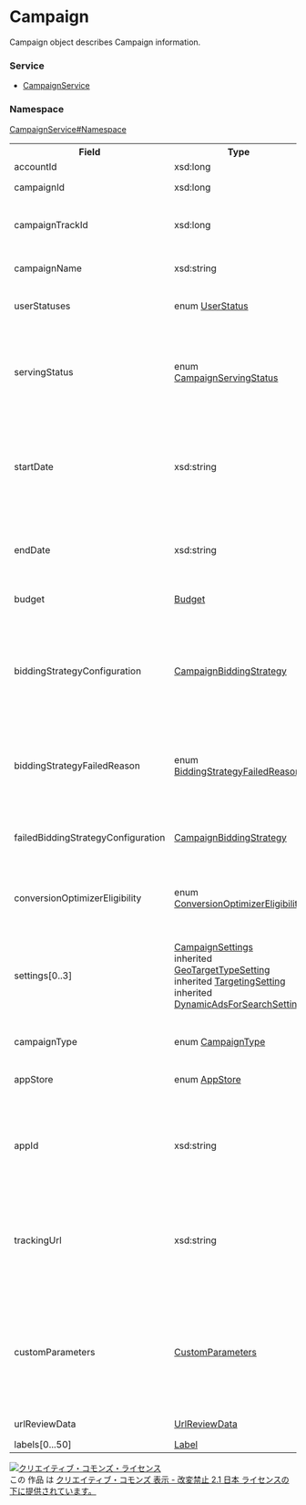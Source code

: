 # Campaign
Campaign object describes Campaign information.

### Service
+ [CampaignService](../../services/CampaignService.md)

### Namespace
[CampaignService#Namespace](../../services/CampaignService.md#namespace)

<table>
 <tr>
  <th>Field</th>
  <th>Type</th>
  <th>Description</th>
  <th>response</th>
  <th>add</th>
  <th>set</th>
  <th>remove</th>
 </tr>
 <tr>
  <td>accountId</td>
  <td>xsd:long</td>
  <td>Account ID.</td>
  <td>yes</td>
  <td>Ignore</td>
  <td>Ignore</td>
  <td>Ignore</td>
 </tr>
 <tr>
  <td>campaignId</td>
  <td>xsd:long</td>
  <td>Campaign ID.</td>
  <td>yes</td>
  <td>Ignore</td>
  <td>Requirement<br><i>NotUpdatable</i></td>
  <td>Requirement<br><i>NotUpdatable</i></td>
 </tr>
 <tr>
  <td>campaignTrackId</td>
  <td>xsd:long</td>
  <td>Campaign ID for tracking.<br>* "0" will return in Sandbox.</td>
  <td>yes</td>
  <td>Ignore</td>
  <td>Ignore</td>
  <td>Ignore</td>
 </tr>
 <tr>
  <td>campaignName</td>
  <td>xsd:string</td>
  <td>Campaign name.<br>* Insert limit: Up to 50 characters.</td>
  <td>yes</td>
  <td>Requirement</td>
  <td>Optional</td>
  <td>Ignore</td>
 </tr>
 <tr>
  <td>userStatuses</td>
  <td>enum <a href="UserStatus.md">UserStatus</a></td>
  <td>Status of ad display set by user.</td>
  <td>yes</td>
  <td>Requirement</td>
  <td>Optional</td>
  <td>Ignore</td>
 </tr>
 <tr>
  <td>servingStatus</td>
  <td>enum <a href="CampaignServingStatus.md">CampaignServingStatus</a></td>
  <td>Display status in Campaign level.<br>Return the campaign status regardless of display status set from user (userStatuses).</td>
  <td>yes</td>
  <td>Ignore</td>
  <td>Ignore</td>
  <td>Ignore</td>
 </tr>
  <tr>
  <td>startDate</td>
  <td>xsd:string</td>
  <td>Start date of Campaign.<br>*Cannot set the past date.<br>*Cannot change the date to the campaign that is already active.</td>
  <td>yes</td>
  <td>Optional<br>*Default: Current date.</td>
  <td>Optional</td>
  <td>Ignore</td>
 </tr>
 <tr>
  <td>endDate</td>
  <td>xsd:string</td>
  <td>End date of Campaign.<br>*Cannot set the past date and date before the start date.</td>
  <td>yes</td>
  <td>Optional<br>*Default: 20371231</td>
  <td>Optional</td>
  <td>Ignore</td>
 </tr>
 <tr>
  <td>budget</td>
  <td><a href="Budget.md">Budget</a></td>
  <td>Campaign budget.</td>
  <td>yes</td>
  <td>Requirement</td>
  <td>Optional</td>
  <td>Ignore</td>
 </tr>
 <tr>
  <td>biddingStrategyConfiguration</td>
  <td><a href="CampaignBiddingStrategy.md">CampaignBiddingStrategy</a></td>
  <td>Auto bidding setting.<br>*BudgetOptimizer is not available.<br>*If iOS is selected for App Campaign, cannot set "TARGET_CPA" or "TARGET_ROAS".</td>
  <td>yes</td>
  <td>Requirement</td>
  <td>Optional</td>
  <td>Ignore</td>
 </tr>
  <tr>
  <td>biddingStrategyFailedReason</td>
  <td>enum <a href="BiddingStrategyFailedReason.md">BiddingStrategyFailedReason</a></td>
  <td>Reason for failure of auto bidding setting.<br>*This field shows when setting has actually failed.</td>
  <td>yes</td>
  <td>Ignore</td>
  <td>Ignore</td>
  <td>Ignore</td>
 </tr>
 <tr>
  <td>failedBiddingStrategyConfiguration</td>
  <td><a href="CampaignBiddingStrategy.md">CampaignBiddingStrategy</a></td>
  <td>Auto bidding setting that failed entry.<br>*This field shows when setting has actually failed.</td>
  <td>yes</td>
  <td>Ignore</td>
  <td>Ignore</td>
  <td>Ignore</td>
 </tr>
 <tr>
  <td>conversionOptimizerEligibility</td>
  <td>enum <a href="ConversionOptimizerEligibility.md">ConversionOptimizerEligibility</a></td>
  <td>Determines if eligible to use Conversion Optimizer.</td>
  <td>yes</td>
  <td>Ignore</td>
  <td>Ignore</td>
  <td>Ignore</td>
 </tr>
  <tr>
  <td>settings[0..3]</td>
  <td>
  <a href="CampaignSettings.md">CampaignSettings</a><br>
  inherited <a href="GeoTargetTypeSetting.md">GeoTargetTypeSetting</a><br>
  inherited <a href="TargetingSetting.md">TargetingSetting</a><br>
  inherited <a href="DynamicAdsForSearchSetting.md">DynamicAdsForSearchSetting</a>
  </td>
  <td>Setting of target and matching.</td>
  <td>yes</td>
  <td>Optional<br>
  <br>
  If campaignType is 'DYNAMIC_ADS_FOR_SEARCH_SETTING':Requirement<br>
  <br>
  *Default value for the case of no setting 'TargetingSetting'<br>
  SettingType:TARGET_LIST_SETTING<br>
  TargetAll:ACTIVE</td>
  <td>Optional</td>
  <td>Ignore</td>
 </tr>
 <tr>
  <td>campaignType</td>
  <td>enum <a href="CampaignType.md">CampaignType</a></td>
  <td>Campaign type.</td>
  <td>yes</td>
  <td>Optional<br>*Default: STANDARD</td>
  <td>Ignore</td>
  <td>Ignore</td>
 </tr>
 <tr>
  <td>appStore</td>
  <td>enum <a href="AppStore.md">AppStore</a></td>
  <td>Selection of App store.</td>
  <td>yes</td>
  <td>If campaignType is 'STANDARD':ignore<br>
   If campaignType is 'MOBILE_APP':Requirement<br>
   If campaignType is 'DYNAMIC_ADS_FOR_SEARCH_SETTING':ignore
  </td>
  <td>Ignore</td>
  <td>Ignore</td>
 </tr>
 <tr>
  <td>appId</td>
  <td>xsd:string</td>
  <td>App ID (for iOS) or Package name (for Android).<br>*Input only the numbers for iOS in Mobile App Campaign.</td>
  <td>yes</td>
  <td>If campaignType is 'STANDARD':ignore<br>
   If campaignType is 'MOBILE_APP':Requirement<br>
   If campaignType is 'DYNAMIC_ADS_FOR_SEARCH_SETTING':ignore
  </td>
  <td>Ignore</td>
  <td>Ignore</td>
 </tr>
 <tr>
  <td>trackingUrl</td>
  <td>xsd:string</td>
  <td>Tracking URL.<br>*Cannot set if Mobile App Campaign is in Android.</td>
  <td>yes</td>
  <td>Optional</td>
  <td>Optional<br>*Cannot update during review.<br>*If there is no change on this field, it will not be reviewed.</td>
  <td>Ignore</td>
 </tr>
 <tr>
  <td>customParameters</td>
  <td><a href="CustomParameters.md">CustomParameters</a></td>
  <td>Custom Parameter.<br>*Cannot set if Mobile App Campaign is in Android.</td>
  <td>yes</td>
  <td>Optional</td>
  <td>Optional<br>*Cannot update when Tracking URL is in review.<br>*If there is no change on this field, it will not be reviewed.</td>
  <td>Ignore</td>
 </tr>
 <tr>
  <td>urlReviewData</td>
  <td><a href="UrlReviewData.md">UrlReviewData</a></td>
  <td>Review status of URL.</td>
  <td>yes</td>
  <td>Ignore</td>
  <td>Ignore</td>
  <td>Ignore</td>
 </tr>
  <tr>
  <td>labels[0...50]</td>
  <td><a href="Label.md">Label</a></td>
  <td>Label.</td>
  <td>yes</td>
  <td>Ignore</td>
  <td>Ignore</td>
  <td>Ignore</td>
 </tr>
</table>

<a rel="license" href="http://creativecommons.org/licenses/by-nd/2.1/jp/"><img alt="クリエイティブ・コモンズ・ライセンス" style="border-width:0" src="https://i.creativecommons.org/l/by-nd/2.1/jp/88x31.png" /></a><br />この 作品 は <a rel="license" href="http://creativecommons.org/licenses/by-nd/2.1/jp/">クリエイティブ・コモンズ 表示 - 改変禁止 2.1 日本 ライセンスの下に提供されています。</a>
